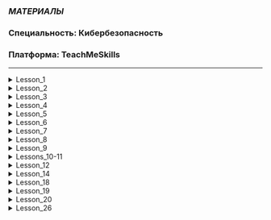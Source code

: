 ### *МАТЕРИАЛЫ*
### Специальность: Кибербезопасность 
### Платформа: TeachMeSkills

--------------------------------------------------------------------------------------------------------
<details>
  <summary>Lesson_1</summary>  
  
  * [Лекция](./Lesson1/README.md#урок-1-введение)  
    
  * [Домашнее_задание](./Lesson1/README.md#домашнее-задание)  
  
</details>

<details>
  <summary>Lesson_2</summary>  
  
  * [Лекция](./Lesson2/README.md#урок-2-виртуализация)  
    
  * [Домашнее_задание](./Lesson2/README.md#домашнее-задание)  
  
</details>

<details>
  <summary>Lesson_3</summary>  
  
  * [Лекция](./Lesson3/README.md#урок-3-kali-linux)  
    
  * [Домашнее_задание](./Lesson3/README.md#домашнее-задание)  
  
</details>  

<details>
  <summary>Lesson_4</summary>  
  
  * [Лекция](./Lesson4/README.md#урок-4-основы-сетей)  
    
  * [Домашнее_задание](./Lesson4/README.md#домашнее-задание)  
  
</details>

<details>
  <summary>Lesson_5</summary>  
  
  * [Лекция](./Lesson5/README.md#урок-5-компьютерные-сети)  
    
  * [Домашнее_задание](./Lesson5/README.md#домашняя-работа)  
  
</details>

<details>
  <summary>Lesson_6</summary>  
  
  * [Лекция](./Lesson6/README.md#урок-6-криптография)  
    
  * [Домашнее_задание](./Lesson6/README.md#домашняя-работа)  
  
</details>

<details>
  <summary>Lesson_7</summary>  
  
  * [Лекция](./Lesson7/README.MD#урок-7-типы-атак-i-owasp-top-10)  
    
  * [Домашнее_задание](./Lesson7/README.MD#домашняя-работа)  
  
</details>

<details>
  <summary>Lesson_8</summary>  
  
  * [Лекция](./Lesson8/README.MD#урок-8-типы-атак-ii)  
    
  * [Домашнее_задание](./Lesson8/README.MD#домашнее-задание)  
  
</details>

<details>
  <summary>Lesson_9</summary>  
  
  * [Лекция](./Lesson9/README.md#урок-9-социальная-инженерия-social-engineering)  
    
  * [Домашнее_задание](./Lesson9/README.md#домашнее-задание)  
  
</details>

<details>
  <summary>Lessons_10-11</summary>  
  
  * [Лекция](./Lessons10-11/README.md)  
    
  * [Домашнее_задание](./Lessons10-11/README.md#домашнее-задание)  
  
</details>  

<details>
  <summary>Lesson_12</summary>  
  
  * [Лекция](./Lesson12/README.md)  
    
  * [Домашнее_задание](./Lesson12/README.md#домашняя-работа)  
  
</details>  

<details>
  <summary>Lesson_14</summary>  
  
  * [Лекция](./Lesson14/README.md)  
    
  * [Домашнее_задание](./Lesson14/README.md#домашнее-задание)  
  
</details>

<details>
  <summary>Lesson_18</summary>
  
  * [Домашнее_задание](./Lesson18/README.md#домашнее-задание)  
  
</details>

<details>
  <summary>Lesson_19</summary>
  
  * [Домашнее_задание](./Lesson19/README.md#домашнее-задание)  
  
</details>

<details>
  <summary>Lesson_20</summary>
  
  * [Домашнее_задание](./Lesson20/README.md#домашнее-задание)  
  
</details>

<details>
  <summary>Lesson_26</summary>
  
  * [Домашнее_задание](./Lesson26/README.md#домашнее-задание)  
  
</details>

